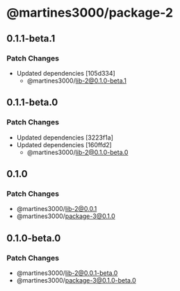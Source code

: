 # @martines3000/package-2

## 0.1.1-beta.1

### Patch Changes

- Updated dependencies [105d334]
  - @martines3000/lib-2@0.1.0-beta.1

## 0.1.1-beta.0

### Patch Changes

- Updated dependencies [3223f1a]
- Updated dependencies [160ffd2]
  - @martines3000/lib-2@0.1.0-beta.0

## 0.1.0

### Patch Changes

- @martines3000/lib-2@0.0.1
- @martines3000/package-3@0.1.0

## 0.1.0-beta.0

### Patch Changes

- @martines3000/lib-2@0.0.1-beta.0
- @martines3000/package-3@0.1.0-beta.0

